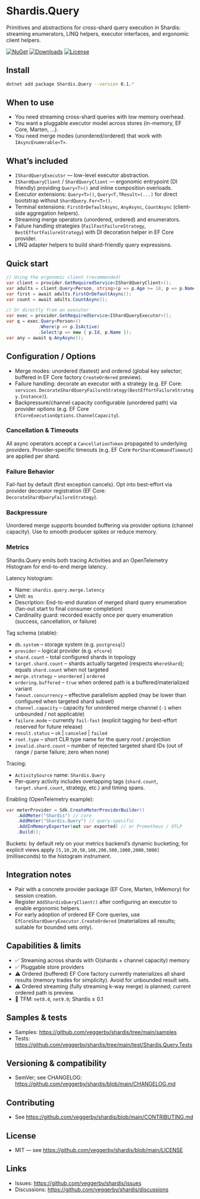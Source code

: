 # Shardis.Query

Primitives and abstractions for cross-shard query execution in Shardis: streaming enumerators, LINQ helpers, executor interfaces, and ergonomic client helpers.

[![NuGet](https://img.shields.io/nuget/v/Shardis.Query.svg)](https://www.nuget.org/packages/Shardis.Query/)
[![Downloads](https://img.shields.io/nuget/dt/Shardis.Query.svg)](https://www.nuget.org/packages/Shardis.Query/)
[![License](https://img.shields.io/badge/license-MIT-blue.svg)](https://github.com/veggerby/shardis/blob/main/LICENSE)

## Install

```bash
dotnet add package Shardis.Query --version 0.1.*
```

## When to use

- You need streaming cross-shard queries with low memory overhead.
- You want a pluggable executor model across stores (in-memory, EF Core, Marten, …).
- You need merge modes (unordered/ordered) that work with `IAsyncEnumerable<T>`.

## What’s included

 - `IShardQueryExecutor` — low-level executor abstraction.
 - `IShardQueryClient` / `ShardQueryClient` — ergonomic entrypoint (DI friendly) providing `Query<T>()` and inline composition overloads.
 - Executor extensions: `Query<T>()`, `Query<T,TResult>(...)` for direct bootstrap without `ShardQuery.For<T>()`.
 - Terminal extensions: `FirstOrDefaultAsync`, `AnyAsync`, `CountAsync` (client-side aggregation helpers).
 - Streaming merge operators (unordered, ordered) and enumerators.
 - Failure handling strategies (`FailFastFailureStrategy`, `BestEffortFailureStrategy`) with DI decoration helper in EF Core provider.
 - LINQ adapter helpers to build shard-friendly query expressions.

## Quick start

```csharp
// Using the ergonomic client (recommended)
var client = provider.GetRequiredService<IShardQueryClient>();
var adults = client.Query<Person, string>(p => p.Age >= 18, p => p.Name);
var first = await adults.FirstOrDefaultAsync();
var count = await adults.CountAsync();

// Or directly from an executor
var exec = provider.GetRequiredService<IShardQueryExecutor>();
var q = exec.Query<Person>()
            .Where(p => p.IsActive)
            .Select(p => new { p.Id, p.Name });
var any = await q.AnyAsync();
```

## Configuration / Options

 - Merge modes: unordered (fastest) and ordered (global key selector; buffered in EF Core factory `CreateOrdered` preview).
 - Failure handling: decorate an executor with a strategy (e.g. EF Core: `services.DecorateShardQueryFailureStrategy(BestEffortFailureStrategy.Instance)`).
 - Backpressure/channel capacity configurable (unordered path) via provider options (e.g. EF Core `EfCoreExecutionOptions.ChannelCapacity`).

### Cancellation & Timeouts

All async operators accept a `CancellationToken` propagated to underlying providers. Provider-specific timeouts (e.g. EF Core `PerShardCommandTimeout`) are applied per shard.

### Failure Behavior

Fail-fast by default (first exception cancels). Opt into best-effort via provider decorator registration (EF Core: `DecorateShardQueryFailureStrategy`).

### Backpressure

Unordered merge supports bounded buffering via provider options (channel capacity). Use to smooth producer spikes or reduce memory.

### Metrics

Shardis.Query emits both tracing Activities and an OpenTelemetry Histogram for end-to-end merge latency.

Latency histogram:

- Name: `shardis.query.merge.latency`
- Unit: `ms`
- Description: End-to-end duration of merged shard query enumeration (fan-out start to final consumer completion)
- Cardinality guard: recorded exactly once per query enumeration (success, cancellation, or failure)

Tag schema (stable):

- `db.system` – storage system (e.g. `postgresql`)
- `provider` – logical provider (e.g. `efcore`)
- `shard.count` – total configured shards in topology
- `target.shard.count` – shards actually targeted (respects `WhereShard`); equals `shard.count` when not targeted
- `merge.strategy` – `unordered` | `ordered`
- `ordering.buffered` – `true` when ordered path is a buffered/materialized variant
- `fanout.concurrency` – effective parallelism applied (may be lower than configured when targeted shard subset)
- `channel.capacity` – capacity for unordered merge channel (`-1` when unbounded / not applicable)
- `failure.mode` – currently `fail-fast` (explicit tagging for best-effort reserved for future release)
- `result.status` – `ok` | `canceled` | `failed`
- `root.type` – short CLR type name for the query root / projection
- `invalid.shard.count` – number of rejected targeted shard IDs (out of range / parse failure; zero when none)

Tracing:

- `ActivitySource` name: `Shardis.Query`
- Per-query activity includes overlapping tags (`shard.count`, `target.shard.count`, strategy, etc.) and timing spans.

Enabling (OpenTelemetry example):

```csharp
var meterProvider = Sdk.CreateMeterProviderBuilder()
    .AddMeter("Shardis") // core
    .AddMeter("Shardis.Query") // query-specific
    .AddInMemoryExporter(out var exported) // or Prometheus / OTLP
    .Build();
```

Buckets: by default rely on your metrics backend’s dynamic bucketing; for explicit views apply `[5,10,20,50,100,200,500,1000,2000,5000]` (milliseconds) to the histogram instrument.

## Integration notes

- Pair with a concrete provider package (EF Core, Marten, InMemory) for session creation.
- Register `AddShardisQueryClient()` after configuring an executor to enable ergonomic helpers.
- For early adoption of ordered EF Core queries, use `EfCoreShardQueryExecutor.CreateOrdered` (materializes all results; suitable for bounded sets only).

## Capabilities & limits

- ✅ Streaming across shards with O(shards + channel capacity) memory
- ✅ Pluggable store providers
- ⚠️ Ordered (buffered) EF Core factory currently materializes all shard results (memory trades for simplicity). Avoid for unbounded result sets.
- ⚠️ Ordered streaming (fully streaming k-way merge) is planned; current ordered path is preview.
- 🧩 TFM: `net8.0`, `net9.0`; Shardis ≥ 0.1

## Samples & tests

- Samples: <https://github.com/veggerby/shardis/tree/main/samples>
- Tests: <https://github.com/veggerby/shardis/tree/main/test/Shardis.Query.Tests>

## Versioning & compatibility

- SemVer; see CHANGELOG: <https://github.com/veggerby/shardis/blob/main/CHANGELOG.md>

## Contributing

- See <https://github.com/veggerby/shardis/blob/main/CONTRIBUTING.md>

## License

- MIT — see <https://github.com/veggerby/shardis/blob/main/LICENSE>

## Links

- Issues: <https://github.com/veggerby/shardis/issues>
- Discussions: <https://github.com/veggerby/shardis/discussions>
